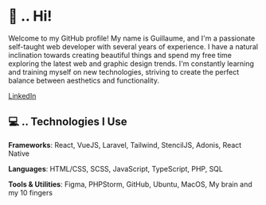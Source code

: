 # 👋 .. Hi!

Welcome to my GitHub profile!
My name is Guillaume, and I'm a passionate self-taught web developer with several years of experience. I have a natural inclination towards creating beautiful things and spend my free time exploring the latest web and graphic design trends. I'm constantly learning and training myself on new technologies, striving to create the perfect balance between aesthetics and functionality.

[LinkedIn](https://www.linkedin.com/in/iamguillaumepe/)

## 💻 .. Technologies I Use

**Frameworks**: React, VueJS, Laravel, Tailwind, StencilJS, Adonis, React Native

**Languages**: HTML/CSS, SCSS, JavaScript, TypeScript, PHP, SQL

**Tools & Utilities**: Figma, PHPStorm, GitHub, Ubuntu, MacOS, My brain and my 10 fingers
